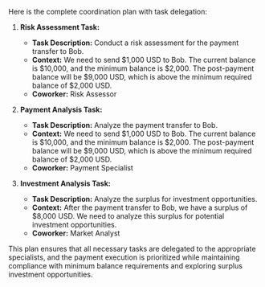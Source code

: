Here is the complete coordination plan with task delegation:

1. **Risk Assessment Task:**
   - **Task Description:** Conduct a risk assessment for the payment transfer to Bob.
   - **Context:** We need to send $1,000 USD to Bob. The current balance is $10,000, and the minimum balance is $2,000. The post-payment balance will be $9,000 USD, which is above the minimum required balance of $2,000 USD.
   - **Coworker:** Risk Assessor

2. **Payment Analysis Task:**
   - **Task Description:** Analyze the payment transfer to Bob.
   - **Context:** We need to send $1,000 USD to Bob. The current balance is $10,000, and the minimum balance is $2,000. The post-payment balance will be $9,000 USD, which is above the minimum required balance of $2,000 USD.
   - **Coworker:** Payment Specialist

3. **Investment Analysis Task:**
   - **Task Description:** Analyze the surplus for investment opportunities.
   - **Context:** After the payment transfer to Bob, we have a surplus of $8,000 USD. We need to analyze this surplus for potential investment opportunities.
   - **Coworker:** Market Analyst

This plan ensures that all necessary tasks are delegated to the appropriate specialists, and the payment execution is prioritized while maintaining compliance with minimum balance requirements and exploring surplus investment opportunities.
```
```